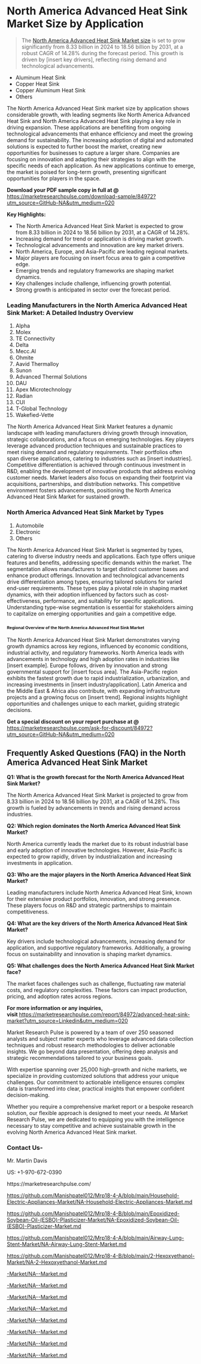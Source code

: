 <h1>North America Advanced Heat Sink Market&nbsp;Size by Application</h1><blockquote><p>The <a href="https://marketresearchpulse.com/download-sample/84972?utm_source=GitHub-NA&amp;utm_medium=020">North America Advanced Heat Sink Market size</a> is set to grow significantly from 8.33 billion in 2024 to 18.56 billion by 2031, at a robust CAGR of 14.28% during the forecast period. This growth is driven by [insert key drivers], reflecting rising demand and technological advancements.</p></blockquote><ul><li>Aluminum Heat Sink<li> Copper Heat Sink<li> Copper Aluminum Heat Sink<li> Others</li></ul><p>The North America Advanced Heat Sink market size by application shows considerable growth, with leading segments like North America Advanced Heat Sink and North America Advanced Heat Sink playing a key role in driving expansion. These applications are benefiting from ongoing technological advancements that enhance efficiency and meet the growing demand for sustainability. The increasing adoption of digital and automated solutions is expected to further boost the market, creating new opportunities for businesses to capture a larger share. Companies are focusing on innovation and adapting their strategies to align with the specific needs of each application. As new applications continue to emerge, the market is poised for long-term growth, presenting significant opportunities for players in the space.</p><p><strong>Download your PDF sample copy in full at @ </strong><a href="https://marketresearchpulse.com/download-sample/84972?utm_source=GitHub-NA&amp;utm_medium=020">https://marketresearchpulse.com/download-sample/84972?utm_source=GitHub-NA&amp;utm_medium=020</a></p><p><strong>Key Highlights: </strong></p><ul><li>The North America Advanced Heat Sink Market is expected to grow from 8.33 billion in 2024 to 18.56 billion by 2031, at a CAGR of 14.28%.</li><li>Increasing demand for trend or application is driving market growth.</li><li>Technological advancements and innovation are key market drivers.</li><li>North America, Europe, and Asia-Pacific are leading regional markets.</li><li>Major players are focusing on insert focus area to gain a competitive edge.</li><li>Emerging trends and regulatory frameworks are shaping market dynamics.</li><li>Key challenges include challenge, influencing growth potential.</li><li>Strong growth is anticipated in sector over the forecast period.</li></ul><h3>Leading Manufacturers in the North America Advanced Heat Sink Market: A Detailed Industry Overview</h3><ol><li>Alpha</li><li>Molex</li><li>TE Connectivity</li><li>Delta</li><li>Mecc.Al</li><li>Ohmite</li><li>Aavid Thermalloy</li><li>Sunon</li><li>Advanced Thermal Solutions</li><li>DAU</li><li>Apex Microtechnology</li><li>Radian</li><li>CUI</li><li>T-Global Technology</li><li>Wakefied-Vette</li></ol><div class="flex max-w-full flex-col flex-grow"><div class="min-h-8 text-message flex w-full flex-col items-end gap-2 whitespace-normal break-words [.text-message+&amp;]:mt-5" dir="auto" data-message-author-role="assistant" data-message-id="fd8432e4-4910-450d-b182-61b7bfb0a01f" data-message-model-slug="gpt-4o"><div class="flex w-full flex-col gap-1 empty:hidden first:pt-[3px]"><div class="markdown prose w-full break-words dark:prose-invert light"><p>The North America Advanced Heat Sink Market features a dynamic landscape with leading manufacturers driving growth through innovation, strategic collaborations, and a focus on emerging technologies. Key players leverage advanced production techniques and sustainable practices to meet rising demand and regulatory requirements. Their portfolios often span diverse applications, catering to industries such as [insert industries]. Competitive differentiation is achieved through continuous investment in R&amp;D, enabling the development of innovative products that address evolving customer needs. Market leaders also focus on expanding their footprint via acquisitions, partnerships, and distribution networks. This competitive environment fosters advancements, positioning the North America Advanced Heat Sink Market for sustained growth.</p></div></div></div></div><h3>North America Advanced Heat Sink Market by Types</h3><ol><li>Automobile<li> Electronic<li> Others</li></ol><div class="flex max-w-full flex-col flex-grow"><div class="min-h-8 text-message flex w-full flex-col items-end gap-2 whitespace-normal break-words [.text-message+&amp;]:mt-5" dir="auto" data-message-author-role="assistant" data-message-id="084470be-0bb7-4664-bddf-5156b4f41249" data-message-model-slug="gpt-4o-mini"><div class="flex w-full flex-col gap-1 empty:hidden first:pt-[3px]"><div class="markdown prose w-full break-words dark:prose-invert light"><p>The North America Advanced Heat Sink Market is segmented by types, catering to diverse industry needs and applications. Each type offers unique features and benefits, addressing specific demands within the market. The segmentation allows manufacturers to target distinct customer bases and enhance product offerings. Innovation and technological advancements drive differentiation among types, ensuring tailored solutions for varied end-user requirements. These types play a pivotal role in shaping market dynamics, with their adoption influenced by factors such as cost-effectiveness, performance, and suitability for specific applications. Understanding type-wise segmentation is essential for stakeholders aiming to capitalize on emerging opportunities and gain a competitive edge.</p></div></div></div></div><h3><span style="font-size: 11px;">Regional Overview of the North America Advanced Heat Sink Market</span></h3><div class="flex max-w-full flex-col flex-grow"><div class="min-h-8 text-message flex w-full flex-col items-end gap-2 whitespace-normal break-words [.text-message+&amp;]:mt-5" dir="auto" data-message-author-role="assistant" data-message-id="e9038762-ce64-4e30-91c9-9bd413514231" data-message-model-slug="gpt-4o-mini"><div class="flex w-full flex-col gap-1 empty:hidden first:pt-[3px]"><div class="markdown prose w-full break-words dark:prose-invert light"><p>The North America Advanced Heat Sink Market demonstrates varying growth dynamics across key regions, influenced by economic conditions, industrial activity, and regulatory frameworks. North America leads with advancements in technology and high adoption rates in industries like [insert example]. Europe follows, driven by innovation and strong governmental support for [insert focus area]. The Asia-Pacific region exhibits the fastest growth due to rapid industrialization, urbanization, and increasing investments in [insert industry/application]. Latin America and the Middle East &amp; Africa also contribute, with expanding infrastructure projects and a growing focus on [insert trend]. Regional insights highlight opportunities and challenges unique to each market, guiding strategic decisions.</p></div></div></div></div><p><strong>Get a special discount on your report purchase at @ </strong><a href="https://marketresearchpulse.com/ask-for-discount/84972?utm_source=GitHub-NA&amp;utm_medium=020">https://marketresearchpulse.com/ask-for-discount/84972?utm_source=GitHub-NA&amp;utm_medium=020</a></p><h2>Frequently Asked Questions (FAQ) in the North America Advanced Heat Sink Market</h2><p><strong>Q1: What is the growth forecast for the North America Advanced Heat Sink Market?</strong></p><p>The North America Advanced Heat Sink Market is projected to grow from 8.33 billion in 2024 to 18.56 billion by 2031, at a CAGR of 14.28%. This growth is fueled by advancements in trends and rising demand across industries.</p><p><strong>Q2: Which region dominates the North America Advanced Heat Sink Market?</strong></p><p>North America currently leads the market due to its robust industrial base and early adoption of innovative technologies. However, Asia-Pacific is expected to grow rapidly, driven by industrialization and increasing investments in application.</p><p><strong>Q3: Who are the major players in the North America Advanced Heat Sink Market?</strong></p><p>Leading manufacturers include North America Advanced Heat Sink, known for their extensive product portfolios, innovation, and strong presence. These players focus on R&amp;D and strategic partnerships to maintain competitiveness.</p><p><strong>Q4: What are the key drivers of the North America Advanced Heat Sink Market?</strong></p><p>Key drivers include technological advancements, increasing demand for application, and supportive regulatory frameworks. Additionally, a growing focus on sustainability and innovation is shaping market dynamics.</p><p><strong>Q5: What challenges does the North America Advanced Heat Sink Market face?</strong></p><p>The market faces challenges such as challenge, fluctuating raw material costs, and regulatory complexities. These factors can impact production, pricing, and adoption rates across regions.</p><p><strong>For more information or any inquiries, visit&nbsp;</strong><a href="https://marketresearchpulse.com/report/84972/advanced-heat-sink-market?utm_source=Linkedin&utm_medium=020">https://marketresearchpulse.com/report/84972/advanced-heat-sink-market?utm_source=Linkedin&utm_medium=020</a></p><p>Market Research Pulse is powered by a team of over 250 seasoned analysts and subject matter experts who leverage advanced data collection techniques and robust research methodologies to deliver actionable insights. We go beyond data presentation, offering deep analysis and strategic recommendations tailored to your business goals.</p><p>With expertise spanning over 25,000 high-growth and niche markets, we specialize in providing customized solutions that address your unique challenges. Our commitment to actionable intelligence ensures complex data is transformed into clear, practical insights that empower confident decision-making.</p><p>Whether you require a comprehensive market report or a bespoke research solution, our flexible approach is designed to meet your needs. At Market Research Pulse, we are dedicated to equipping you with the intelligence necessary to stay competitive and achieve sustainable growth in the evolving North America Advanced Heat Sink market.</p><h3><strong>Contact Us-</strong></h3><p>Mr. Martin Davis</p><p>US: +1-970-672-0390</p><p>https://marketresearchpulse.com/</p><p><a href="https://github.com/Manishpatel012/Mrp18-4-A/blob/main/Household-Electric-Appliances-Market/NA-Household-Electric-Appliances-Market.md">https://github.com/Manishpatel012/Mrp18-4-A/blob/main/Household-Electric-Appliances-Market/NA-Household-Electric-Appliances-Market.md</a></p><p><a href="https://github.com/Manishpatel012/Mrp18-4-B/blob/main/Epoxidized-Soybean-Oil-(ESBO)-Plasticizer-Market/NA-Epoxidized-Soybean-Oil-(ESBO)-Plasticizer-Market.md">https://github.com/Manishpatel012/Mrp18-4-B/blob/main/Epoxidized-Soybean-Oil-(ESBO)-Plasticizer-Market/NA-Epoxidized-Soybean-Oil-(ESBO)-Plasticizer-Market.md</a></p><p><a href="https://github.com/Manishpatel012/Mrp18-4-A/blob/main/Airway-Lung-Stent-Market/NA-Airway-Lung-Stent-Market.md">https://github.com/Manishpatel012/Mrp18-4-A/blob/main/Airway-Lung-Stent-Market/NA-Airway-Lung-Stent-Market.md</a></p><p><a href="https://github.com/Manishpatel012/Mrp18-4-B/blob/main/2-Hexoxyethanol-Market/NA-2-Hexoxyethanol-Market.md">https://github.com/Manishpatel012/Mrp18-4-B/blob/main/2-Hexoxyethanol-Market/NA-2-Hexoxyethanol-Market.md</a></p><p><a href="-Market/NA--Market.md">-Market/NA--Market.md</a></p><p><a href="-Market/NA--Market.md">-Market/NA--Market.md</a></p><p><a href="-Market/NA--Market.md">-Market/NA--Market.md</a></p><p><a href="-Market/NA--Market.md">-Market/NA--Market.md</a></p><p><a href="-Market/NA--Market.md">-Market/NA--Market.md</a></p><p><a href="-Market/NA--Market.md">-Market/NA--Market.md</a></p><p><a href="-Market/NA--Market.md">-Market/NA--Market.md</a></p><p><a href="-Market/NA--Market.md">-Market/NA--Market.md</a></p>

